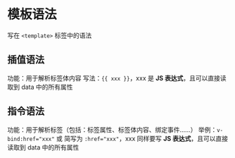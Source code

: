 # 模板语法

写在  `<template>` 标签中的语法

## 插值语法

功能：用于解析标签体内容
写法：`{{ xxx }}`，xxx 是 **JS 表达式**，且可以直接读取到 data 中的所有属性

## 指令语法

功能：用于解析标签（包括：标签属性、标签体内容、绑定事件......）
举例：`v-bind:href="xxx"` 或 简写为 `:href="xxx"`，xxx 同样要写 **JS 表达式**，且可以直接读取到 data 中的所有属性
